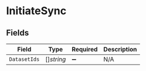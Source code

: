 # InitiateSync


## Fields

| Field              | Type               | Required           | Description        |
| ------------------ | ------------------ | ------------------ | ------------------ |
| `DatasetIds`       | []*string*         | :heavy_minus_sign: | N/A                |